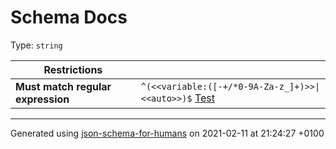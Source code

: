 # Schema Docs

Type: `string`

| Restrictions |   |
| ------------ | - |
| **Must match regular expression** | ```^(<<variable:([-+/*0-9A-Za-z_]+)>>\|<<auto>>)$``` [Test](https://regex101.com/?regex=%5E%28%3C%3Cvariable%3A%28%5B-%2B/%2A0-9A-Za-z_%5D%2B%29%3E%3E%7C%3C%3Cauto%3E%3E%29%24) |

----------------------------------------------------------------------------------------------------------------------------
Generated using [json-schema-for-humans](https://github.com/coveooss/json-schema-for-humans) on 2021-02-11 at 21:24:27 +0100